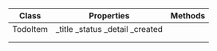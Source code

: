 | Class    | Properties                      | Methods |
|----------|---------------------------------|---------|
| TodoItem | _title _status _detail _created |         |
|          |                                 |         |
|          |                                 |         |